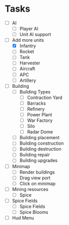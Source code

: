 # Tasks
- [ ] AI
  - [ ] Player AI
  - [ ] Unit AI support
- [ ] Add more units
  - [x] Infantry
  - [ ] Rocket
  - [ ] Tank
  - [ ] Harvester
  - [ ] Aircraft
  - [ ] APC
  - [ ] Artillery
- [ ] Building
  - [ ] Building Types
    - [ ] Contraction Yard
    - [ ] Barracks
    - [ ] Refinery
    - [ ] Power Plant
    - [ ] War Factory
    - [ ] Silo
    - [ ] Radar Dome
  - [ ] Building placement
  - [ ] Building construction
  - [ ] Building destruction
  - [ ] Building repair
  - [ ] Building upgrades
- [ ] Minimap
  - [ ] Render buildings
  - [ ] Drag view port
  - [ ] Click on minimap
- [ ] Mining resources
  - [ ] Spice
- [ ] Spice Fields
  - [ ] Spice Fields
  - [ ] Spice Blooms
- [ ] Hud Menu
